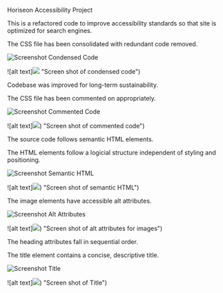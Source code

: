 Horiseon Accessibility Project

This is a refactored code to improve accessibility standards so that site is optimized for search engines.

The CSS file has been consolidated with redundant code removed.


![Screenshot Condensed Code](https://user-images.githubusercontent.com/106774866/179423858-f42f5d0c-a920-41d0-8298-951022f43abb.png)

![alt text]![](Screenshot%20Condensed%20Code.png) "Screen shot of condensed code")


Codebase was improved for long-term sustainability.

The CSS file has been commented on appropriately.


![Screenshot Commented Code](https://user-images.githubusercontent.com/106774866/179423882-4ba4841a-989a-43c8-939a-7fb6bf6efe83.png)

![alt text]![](Screenshot%20Commented%20Code.png)) "Screen shot of commented code")


The source code follows semantic HTML elements.

The HTML elements follow a logicial structure independent of styling and positioning.


![Screenshot Semantic HTML](https://user-images.githubusercontent.com/106774866/179423956-4702d5f5-edec-4c8a-aceb-c54c95e353ad.png)

![alt text]![](Screenshot%20Semantic%20HTML.png)) "Screen shot of semantic HTML")


The image elements have accessible alt attributes.


![Screenshot Alt Attributes](https://user-images.githubusercontent.com/106774866/179424054-66b00a42-b0fc-4a38-8bf4-982c15b7430c.png)

![alt text]![](Screenshot%20Alt%20Attributes.png)) "Screen shot of alt attributes for images")


The heading attributes fall in sequential order.

The title element contains a concise, descriptive title.


![Screenshot Title](https://user-images.githubusercontent.com/106774866/179424081-ab2c466a-cbde-4d99-ae55-a0cc32d1356f.png)

![alt text]![](Screenshot%20Title.png)) "Screen shot of Title")


